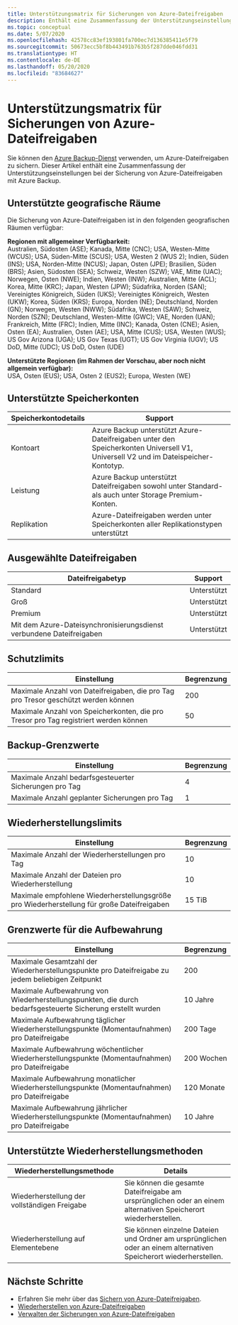 ```yaml
---
title: Unterstützungsmatrix für Sicherungen von Azure-Dateifreigaben
description: Enthält eine Zusammenfassung der Unterstützungseinstellungen und Einschränkungen bei der Sicherung von Azure-Dateifreigaben.
ms.topic: conceptual
ms.date: 5/07/2020
ms.openlocfilehash: 42578cc83ef193801fa700ec7d136385411e5f79
ms.sourcegitcommit: 50673ecc5bf8b443491b763b5f287dde046fdd31
ms.translationtype: HT
ms.contentlocale: de-DE
ms.lasthandoff: 05/20/2020
ms.locfileid: "83684627"
---
```

# <a name="support-matrix-for-azure-file-share-backup"></a>Unterstützungsmatrix für Sicherungen von Azure-Dateifreigaben

Sie können den [Azure Backup-Dienst](https://docs.microsoft.com/azure/backup/backup-overview) verwenden, um Azure-Dateifreigaben zu sichern. Dieser Artikel enthält eine Zusammenfassung der Unterstützungseinstellungen bei der Sicherung von Azure-Dateifreigaben mit Azure Backup.

## <a name="supported-geos"></a>Unterstützte geografische Räume

Die Sicherung von Azure-Dateifreigaben ist in den folgenden geografischen Räumen verfügbar:

**Regionen mit allgemeiner Verfügbarkeit:**<br>
Australien, Südosten (ASE); Kanada, Mitte (CNC); USA, Westen-Mitte (WCUS); USA, Süden-Mitte (SCUS); USA, Westen 2 (WUS 2); Indien, Süden (INS); USA, Norden-Mitte (NCUS); Japan, Osten (JPE); Brasilien, Süden (BRS); Asien, Südosten (SEA); Schweiz, Westen (SZW); VAE, Mitte (UAC); Norwegen, Osten (NWE); Indien, Westen (INW); Australien, Mitte (ACL); Korea, Mitte (KRC); Japan, Westen (JPW); Südafrika, Norden (SAN); Vereinigtes Königreich, Süden (UKS); Vereinigtes Königreich, Westen (UKW); Korea, Süden (KRS); Europa, Norden (NE); Deutschland, Norden (GN); Norwegen, Westen (NWW); Südafrika, Westen (SAW); Schweiz, Norden (SZN); Deutschland, Westen-Mitte (GWC); VAE, Norden (UAN); Frankreich, Mitte (FRC); Indien, Mitte (INC); Kanada, Osten (CNE); Asien, Osten (EA); Australien, Osten (AE); USA, Mitte (CUS); USA, Westen (WUS); US Gov Arizona (UGA); US Gov Texas (UGT); US Gov Virginia (UGV); US DoD, Mitte (UDC); US DoD, Osten (UDE)

**Unterstützte Regionen (im Rahmen der Vorschau, aber noch nicht allgemein verfügbar):**<br>
USA, Osten (EUS); USA, Osten 2 (EUS2); Europa, Westen (WE)

## <a name="supported-storage-accounts"></a>Unterstützte Speicherkonten

| Speicherkontodetails | Support                                                      |
| ------------------------ | ------------------------------------------------------------ |
| Kontoart            | Azure Backup unterstützt Azure-Dateifreigaben unter den Speicherkonten Universell V1, Universell V2 und im Dateispeicher-Kontotyp. |
| Leistung              | Azure Backup unterstützt Dateifreigaben sowohl unter Standard- als auch unter Storage Premium-Konten. |
| Replikation              | Azure-Dateifreigaben werden unter Speicherkonten aller Replikationstypen unterstützt |

## <a name="supported-file-shares"></a>Ausgewählte Dateifreigaben

| Dateifreigabetyp                                   | Support   |
| -------------------------------------------------- | --------- |
| Standard                                           | Unterstützt |
| Groß                                              | Unterstützt |
| Premium                                            | Unterstützt |
| Mit dem Azure-Dateisynchronisierungsdienst verbundene Dateifreigaben | Unterstützt |

## <a name="protection-limits"></a>Schutzlimits

| Einstellung                                                      | Begrenzung |
| ------------------------------------------------------------ | ----- |
| Maximale Anzahl von Dateifreigaben, die pro Tag pro Tresor geschützt werden können | 200   |
| Maximale Anzahl von Speicherkonten, die pro Tresor pro Tag registriert werden können | 50    |

## <a name="backup-limits"></a>Backup-Grenzwerte

| Einstellung                                      | Begrenzung |
| -------------------------------------------- | ----- |
| Maximale Anzahl bedarfsgesteuerter Sicherungen pro Tag | 4     |
| Maximale Anzahl geplanter Sicherungen pro Tag | 1     |

## <a name="restore-limits"></a>Wiederherstellungslimits

| Einstellung                                                      | Begrenzung   |
| ------------------------------------------------------------ | ------- |
| Maximale Anzahl der Wiederherstellungen pro Tag                           | 10      |
| Maximale Anzahl der Dateien pro Wiederherstellung                         | 10      |
| Maximale empfohlene Wiederherstellungsgröße pro Wiederherstellung für große Dateifreigaben | 15 TiB |

## <a name="retention-limits"></a>Grenzwerte für die Aufbewahrung

| Einstellung                                                      | Begrenzung    |
| ------------------------------------------------------------ | -------- |
| Maximale Gesamtzahl der Wiederherstellungspunkte pro Dateifreigabe zu jedem beliebigen Zeitpunkt | 200      |
| Maximale Aufbewahrung von Wiederherstellungspunkten, die durch bedarfsgesteuerte Sicherung erstellt wurden | 10 Jahre |
| Maximale Aufbewahrung täglicher Wiederherstellungspunkte (Momentaufnahmen) pro Dateifreigabe| 200 Tage |
| Maximale Aufbewahrung wöchentlicher Wiederherstellungspunkte (Momentaufnahmen) pro Dateifreigabe | 200 Wochen |
| Maximale Aufbewahrung monatlicher Wiederherstellungspunkte (Momentaufnahmen) pro Dateifreigabe | 120 Monate |
| Maximale Aufbewahrung jährlicher Wiederherstellungspunkte (Momentaufnahmen) pro Dateifreigabe | 10 Jahre |

## <a name="supported-restore-methods"></a>Unterstützte Wiederherstellungsmethoden

| Wiederherstellungsmethode     | Details                                                      |
| ------------------ | ------------------------------------------------------------ |
| Wiederherstellung der vollständigen Freigabe | Sie können die gesamte Dateifreigabe am ursprünglichen oder an einem alternativen Speicherort wiederherstellen. |
| Wiederherstellung auf Elementebene | Sie können einzelne Dateien und Ordner am ursprünglichen oder an einem alternativen Speicherort wiederherstellen. |

## <a name="next-steps"></a>Nächste Schritte

* Erfahren Sie mehr über das [Sichern von Azure-Dateifreigaben](backup-afs.md).
* [Wiederherstellen von Azure-Dateifreigaben](restore-afs.md)
* [Verwalten der Sicherungen von Azure-Dateifreigaben](manage-afs-backup.md)
